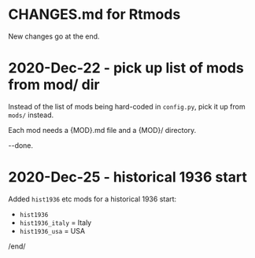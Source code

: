 # CHANGES.md for Rtmods

New changes go at the end.

# 2020-Dec-22 - pick up list of mods from mod/ dir

Instead of the list of mods being hard-coded in `config.py`, pick it up from 
`mods/` instead.

Each mod needs a {MOD}.md file and a {MOD}/ directory.

--done.

# 2020-Dec-25 - historical 1936 start

Added `hist1936` etc mods for a historical 1936 start:

* `hist1936`
* `hist1936_italy` = Italy
* `hist1936_usa` = USA


/end/
